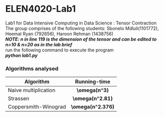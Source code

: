 # ELEN4020-Lab1
Lab1 for Data Intensive Computing in Data Science : Tensor Contraction <br /> 
The group comprises of the following students: Sbonelo Mdluli(1101772), Heemal Ryan (792656),  Haroon Rehman (1438756) <br /> 
***_NOTE: n in line 119 is the dimension of the tensor and can be edited to n=10 & n=20 as in the lab brief_*** <br /> 
run the following command to execute the program <br /> 
***_python lab1.py_***

### Algorithms analysed

| Algorithm        | Running-time   |
| ------------- |:-------------:| 
| Naive multiplication      | **\omega(n^3)**|
| Strassen      | **\omega(n^2.81)**     |
| Coppersmith-Winograd | **\omega(n^2.376)**     |
